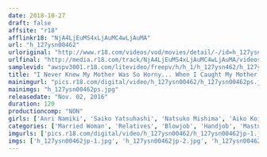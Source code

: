 ```yaml
---
date: 2018-10-27
draft: false
affsite: "r18"
afflinkr18: "NjA4LjEuMS4xLjAuMC4wLjAuMA"
url: "h_127ysn00462"
urloriginal: "http://www.r18.com/videos/vod/movies/detail/-/id=h_127ysn00462"
urlfinal: "http://media.r18.com/track/NjA4LjEuMS4xLjAuMC4wLjAuMA/videos/vod/movies/detail/-/id=h_127ysn00462"
samplevid: "awspv3001.r18.com/litevideo/freepv/h/h_1/h_127ysn462/h_127ysn462_dmb_w.mp4"
title: "I Never Knew My Mother Was So Horny... When I Caught My Mother Masturbating, Instead Of Being Ashamed, She Stared Getting Horny For Me, And Treated Me Like One Of Her Sex Toys By Shaking Her Ass All Over Me"
mainimgurl: "pics.r18.com/digital/video/h_127ysn00462/h_127ysn00462ps.jpg"
mainimgs: "h_127ysn00462ps.jpg"
releasedate: "Nov. 02, 2016"
duration: 120
productioncomp: "NON"
girls: ['Anri Namiki', 'Saiko Yatsuhashi', 'Natsuko Mishima', 'Aiko Koide', 'Yuka Nishino', 'Roria Hatsune']
categories: ['Married Woman', 'Relatives', 'Blowjob', 'Handjob', 'Masturbation', 'Hi-Def']
imgurls: ['pics.r18.com/digital/video/h_127ysn00462/h_127ysn00462jp-1.jpg', 'pics.r18.com/digital/video/h_127ysn00462/h_127ysn00462jp-2.jpg', 'pics.r18.com/digital/video/h_127ysn00462/h_127ysn00462jp-3.jpg', 'pics.r18.com/digital/video/h_127ysn00462/h_127ysn00462jp-4.jpg', 'pics.r18.com/digital/video/h_127ysn00462/h_127ysn00462jp-5.jpg', 'pics.r18.com/digital/video/h_127ysn00462/h_127ysn00462jp-6.jpg', 'pics.r18.com/digital/video/h_127ysn00462/h_127ysn00462jp-7.jpg', 'pics.r18.com/digital/video/h_127ysn00462/h_127ysn00462jp-8.jpg', 'pics.r18.com/digital/video/h_127ysn00462/h_127ysn00462jp-9.jpg', 'pics.r18.com/digital/video/h_127ysn00462/h_127ysn00462jp-10.jpg', 'pics.r18.com/digital/video/h_127ysn00462/h_127ysn00462jp-11.jpg', 'pics.r18.com/digital/video/h_127ysn00462/h_127ysn00462jp-12.jpg', 'pics.r18.com/digital/video/h_127ysn00462/h_127ysn00462jp-13.jpg', 'pics.r18.com/digital/video/h_127ysn00462/h_127ysn00462jp-14.jpg', 'pics.r18.com/digital/video/h_127ysn00462/h_127ysn00462jp-15.jpg', 'pics.r18.com/digital/video/h_127ysn00462/h_127ysn00462jp-16.jpg', 'pics.r18.com/digital/video/h_127ysn00462/h_127ysn00462jp-17.jpg', 'pics.r18.com/digital/video/h_127ysn00462/h_127ysn00462jp-18.jpg', 'pics.r18.com/digital/video/h_127ysn00462/h_127ysn00462jp-19.jpg', 'pics.r18.com/digital/video/h_127ysn00462/h_127ysn00462jp-20.jpg']
imgs: ['h_127ysn00462jp-1.jpg', 'h_127ysn00462jp-2.jpg', 'h_127ysn00462jp-3.jpg', 'h_127ysn00462jp-4.jpg', 'h_127ysn00462jp-5.jpg', 'h_127ysn00462jp-6.jpg', 'h_127ysn00462jp-7.jpg', 'h_127ysn00462jp-8.jpg', 'h_127ysn00462jp-9.jpg', 'h_127ysn00462jp-10.jpg', 'h_127ysn00462jp-11.jpg', 'h_127ysn00462jp-12.jpg', 'h_127ysn00462jp-13.jpg', 'h_127ysn00462jp-14.jpg', 'h_127ysn00462jp-15.jpg', 'h_127ysn00462jp-16.jpg', 'h_127ysn00462jp-17.jpg', 'h_127ysn00462jp-18.jpg', 'h_127ysn00462jp-19.jpg', 'h_127ysn00462jp-20.jpg']
---
```

